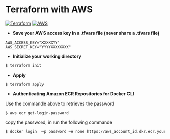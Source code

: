 # Terraform with AWS
[![Terraform](https://img.shields.io/static/v1?label=Terraform&message=v0.12.25&color=blueviolet&logo=Terraform)](https://www.terraform.io/downloads.html)
[![AWS](https://img.shields.io/static/v1?label=AWS-CLI&message=v1.18.60&color=orange&logo=amazon)](https://aws.amazon.com/fr/cli/)

 - **Save your AWS access key in a .tfvars file (never share a .tfvars file)**

```
AWS_ACCESS_KEY="XXXXXYY"
AWS_SECRET_KEY="YYYYXXXXXXXX"
```

- **Initialize your working directory**

```
$ terraform init
```

- **Apply**

```
$ terraform apply
```

- **Authenticating Amazon ECR Repositories for Docker CLI** 

Use the commande above to retrieves the password
```
$ aws ecr get-login-password
```
copy the password, in run the following commande

```bash
$ docker login  –p password –e none https://aws_account_id.dkr.ecr.your_region.amazonaws.com
```

